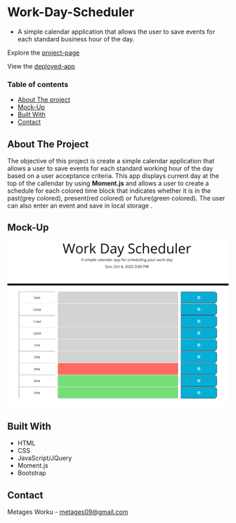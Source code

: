 # Work-Day-Scheduler
  * A simple calendar application that allows the user to save events for each standard business hour of the day.

Explore the [project-page](https://github.com/Mgithub89/Work-Day-Scheduler.git)

View the [deployed-app]()

### Table of contents
   * [About The project](#About-The-Project)
   * [Mock-Up](#Mock-Up)
   * [Built With](#Built-With)
   * [Contact](#Contact)

 ## About The Project 
  
  The objective of this project is create a simple calendar application that allows a user to save events for each standard working hour of the day based on a user acceptance criteria.
  This app displays current day at the top of the callendar by using **Moment.js** and allows a user to create a schedule for each colored time block that indicates whether it is in the past(grey colored), present(red colored) or future(green colored). The user can also enter an event and save in local storage .

## Mock-Up
![Ui](Dailyplanner.PNG)

## Built With 
   * HTML
   * CSS
   * JavaScript/JQuery
   * Moment.js
   * Bootstrap

## Contact
Metages Worku - [metages09@gmail.com](mailto:metages09@gmail.com)
